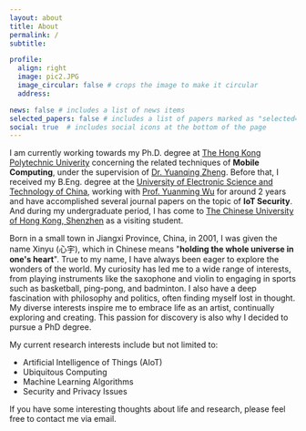 ```yaml
---
layout: about
title: About
permalink: /
subtitle:

profile:
  align: right
  image: pic2.JPG
  image_circular: false # crops the image to make it circular
  address:

news: false # includes a list of news items
selected_papers: false # includes a list of papers marked as "selected={true}"
social: true  # includes social icons at the bottom of the page
---
```


I am currently working towards my Ph.D. degree at [The Hong Kong Polytechnic Univerity](https://www.polyu.edu.hk/) concerning the related techniques of **Mobile Computing**, under the supervision of [Dr. Yuanqing Zheng](https://www4.comp.polyu.edu.hk/~csyqzheng/). Before that, I received my B.Eng. degree at the [University of Electronic Science and Technology of China](https://www.uestc.edu.cn/), working with [Prof. Yuanming Wu](https://faculty.uestc.edu.cn/wuyuanming/zh_CN/index/173473/list/index.htm) for around 2 years and have accomplished several journal papers on the topic of **IoT Security**. And during my undergraduate period, I has come to [The Chinese University of Hong Kong, Shenzhen](https://cuhk.edu.cn/en) as a visiting student.


Born in a small town in Jiangxi Province, China, in 2001, I was given the name Xinyu (心宇), which in Chinese means "**holding the whole universe in one's heart**". True to my name, I have always been eager to explore the wonders of the world. My curiosity has led me to a wide range of interests, from playing instruments like the saxophone and violin to engaging in sports such as basketball, ping-pong, and badminton. I also have a deep fascination with philosophy and politics, often finding myself lost in thought. My diverse interests inspire me to embrace life as an artist, continually exploring and creating. This passion for discovery is also why I decided to pursue a PhD degree.

My current research interests include but not limited to:
- Artificial Intelligence of Things (AIoT)
- Ubiquitous Computing
- Machine Learning Algorithms
- Security and Privacy Issues

If you have some interesting thoughts about life and research, please feel free to contact me via email.

